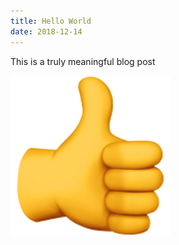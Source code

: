 ```yaml
---
title: Hello World
date: 2018-12-14
---
```


This is a truly meaningful blog post

![Image](../src/images/image.png)

